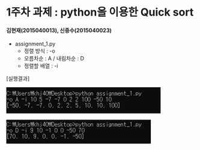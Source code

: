 1주차 과제 : python을 이용한 Quick sort
===
#### 김현재(2015040013), 신중수(2015040023)
* assignment_1.py
  * 정렬 방식 : -o
  * 오름차순 : A / 내림차순 : D
  * 정렬할 배열 : -i
  
[실행결과]

![img1](https://raw.githubusercontent.com/KHJae/Cnetwork/master/assignment_1/result1.PNG)

![img2](https://raw.githubusercontent.com/KHJae/Cnetwork/master/assignment_1/result2.PNG)
